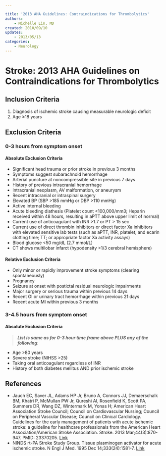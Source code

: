 ```yaml
---

title: '2013 AHA Guidelines: Contraindications for Thrombolytics'
authors:
    - Michelle Lin, MD
created: 2010/09/10
updates:
    - 2013/05/13
categories:
    - Neurology
---
```


# Stroke: 2013 AHA Guidelines on Contraindications for Thrombolytics

## Inclusion Criteria

1. Diagnosis of ischemic stroke causing measurable neurologic deficit
2. Age ≥18 years

## Exclusion Criteria

### 0-3 hours from symptom onset

#### Absolute Exclusion Criteria

- Significant head trauma or prior stroke in previous 3 months
- Symptoms suggest subarachnoid hemorrhage
- Arterial puncture at noncompressible site in previous 7 days
- History of previous intracranial hemorrhage
- Intracranial neoplasm, AV malformation, or aneurysm
- Recent intracranial or intraspinal surgery
- Elevated BP (SBP >185 mmHg or DBP >110 mmHg)
- Active internal bleeding
- Acute bleeding diathesis (Platelet count &lt;100,000/mm3; Heparin received within 48 hours, resulting in aPTT above upper limit of normal)
- Current use of anticoagulant with INR >1.7 or PT > 15 sec     
- Current use of direct thrombin inhibitors or direct factor Xa inhibitors with elevated sensitive lab tests (such as aPTT, INR, platelet, and ecarin clotting time; TT; or appropriate factor Xa activity assays)
- Blood glucose &lt;50 mg/dL (2.7 mmol/L)
- CT shows multilobar infarct (hypodensity >1/3 cerebral hemisphere)

#### Relative Exclusion Criteria

- Only minor or rapidly improvement stroke symptoms (clearing spontaneously)
- Pregnancy
- Seizure at onset with postictal residual neurologic impairments
- Major surgery or serious trauma within previous 14 days
- Recent GI or urinary tract hemorrhage within previous 21 days
- Recent acute MI within previous 3 months

### 3-4.5 hours from symptom onset

#### Absolute Exclusion Criteria

> **_List is same as for 0-3 hour time frame above PLUS any of the following_**:

- Age >80 years
- Severe stroke (NIHSS >25)
- Taking oral anticoagulant regardless of INR
- History of both diabetes mellitus AND prior ischemic stroke

## References

- Jauch EC, Saver JL, Adams HP Jr, Bruno A, Connors JJ, Demaerschalk BM, Khatri P, McMullan PW Jr, Qureshi AI, Rosenfield K, Scott PA, Summers DR, Wang DZ, Wintermark M, Yonas H; American Heart Association Stroke Council; Council on Cardiovascular Nursing; Council on Peripheral Vascular Disease; Council on Clinical Cardiology. Guidelines for the early management of patients with acute ischemic stroke: a guideline for healthcare professionals from the American Heart Association/American Stroke Association. Stroke. 2013 Mar;44(3):870-947. PMID: 23370205. [Link](http://stroke.ahajournals.org/content/44/3/870.full.pdf)
- NINDS rt-PA Stroke Study Group. Tissue plasminogen activator for acute ischemic stroke. N Engl J Med. 1995 Dec 14;333(24):1581-7. [Link](http://www.nejm.org/doi/full/10.1056/NEJM199512143332401)
